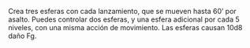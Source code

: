 Crea tres esferas con cada lanzamiento, que se mueven hasta 60’ por asalto. Puedes controlar dos esferas, y una esfera adicional por cada 5 niveles, con una misma acción de movimiento. Las esferas causan 10d8 daño Fg.
